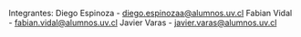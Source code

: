 Integrantes:
Diego Espinoza  - diego.espinozaa@alumnos.uv.cl
Fabian Vidal - fabian.vidal@alumnos.uv.cl
Javier Varas - javier.varas@alumnos.uv.cl

